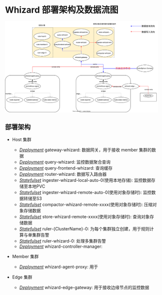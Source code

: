 # Whizard 部署架构及数据流图

![Whizard 部署架构及数据流图](../img/whizard-data-flow-diagram.svg)

## 部署架构

* Host 集群
  * [*Deployment*](https://kubernetes.io/docs/concepts/workloads/controllers/deployment/) gateway-whizard: 数据网关，用于接收 member 集群的数据  
  * [*Deployment*](https://kubernetes.io/docs/concepts/workloads/controllers/deployment/) query-whizard: 监控数据聚合查询
  * [*Deployment*](https://kubernetes.io/docs/concepts/workloads/controllers/deployment/) query-frontend-whizard: 查询缓存
  * [*Deployment*](https://kubernetes.io/docs/concepts/workloads/controllers/deployment/) router-whizard:  数据写入路由器
  * [*Statefulset*](https://kubernetes.io/docs/concepts/workloads/controllers/statefulset/) ingester-whizard-local-auto-0(使用本地存储): 监控数据存储至本地PVC
  * [*Statefulset*](https://kubernetes.io/docs/concepts/workloads/controllers/statefulset/) ingester-whizard-remote-auto-0(使用对象存储时): 监控数据转储至S3
  * [*Statefulset*](https://kubernetes.io/docs/concepts/workloads/controllers/statefulset/)  compactor-whizard-remote-xxxx(使用对象存储时): 压缩对象存储数据
  * [*Statefulset*](https://kubernetes.io/docs/concepts/workloads/controllers/statefulset/)  store-whizard-remote-xxxx(使用对象存储时): 查询对象存储数据
  * [*Statefulset*](https://kubernetes.io/docs/concepts/workloads/controllers/statefulset/)  ruler-{ClusterName}-0: 为每个集群独立创建，用于规则计算与单集群告警
  * [*Statefulset*](https://kubernetes.io/docs/concepts/workloads/controllers/statefulset/)  ruler-whizard-0:  处理多集群告警
  * [*Deployment*](https://kubernetes.io/docs/concepts/workloads/controllers/deployment/)  whizard-controller-manager:  

* Member 集群
  * [*Deployment*](https://kubernetes.io/docs/concepts/workloads/controllers/deployment/) whizard-agent-proxy:  用于

* Edge 集群
  * [*Deployment*](https://kubernetes.io/docs/concepts/workloads/controllers/deployment/) whizard-edge-gateway: 用于接收边缘节点的监控数据
